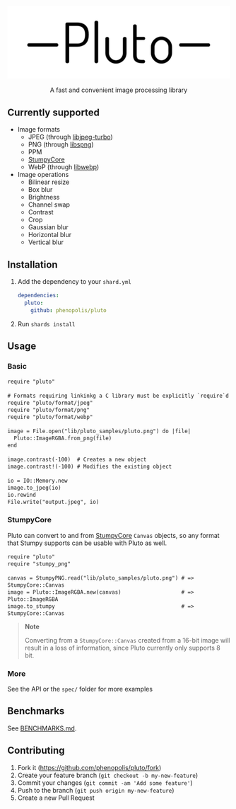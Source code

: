 <p align="center">
  <picture>
    <source
      media="(prefers-color-scheme: dark)"
      srcset="https://raw.githubusercontent.com/phenopolis/pluto-logo/main/logo-white.png"
    />
    <img
      alt="logo"
      src="https://raw.githubusercontent.com/phenopolis/pluto-logo/main/logo-black.png"
      width="720px"
    />
  </picture>
</p>

<p align="center">A fast and convenient image processing library</p>

## Currently supported

- Image formats
  - JPEG (through [libjpeg-turbo](https://github.com/libjpeg-turbo/libjpeg-turbo))
  - PNG (through [libspng](https://libspng.org/))
  - PPM
  - [StumpyCore](https://github.com/stumpycr/stumpy_core)
  - WebP (through [libwebp](https://developers.google.com/speed/webp))
- Image operations
  - Bilinear resize
  - Box blur
  - Brightness
  - Channel swap
  - Contrast
  - Crop
  - Gaussian blur
  - Horizontal blur
  - Vertical blur

## Installation

1. Add the dependency to your `shard.yml`

   ```yaml
   dependencies:
     pluto:
       github: phenopolis/pluto
   ```

2. Run `shards install`

## Usage

### Basic

```crystal
require "pluto"

# Formats requiring linkinkg a C library must be explicitly `require`d
require "pluto/format/jpeg"
require "pluto/format/png"
require "pluto/format/webp"

image = File.open("lib/pluto_samples/pluto.png") do |file|
  Pluto::ImageRGBA.from_png(file)
end

image.contrast(-100)  # Creates a new object
image.contrast!(-100) # Modifies the existing object

io = IO::Memory.new
image.to_jpeg(io)
io.rewind
File.write("output.jpeg", io)
```

### StumpyCore

Pluto can convert to and from [StumpyCore](https://github.com/stumpycr/stumpy_core) `Canvas` objects, so any format that Stumpy supports can be usable with Pluto as well.

```crystal
require "pluto"
require "stumpy_png"

canvas = StumpyPNG.read("lib/pluto_samples/pluto.png") # => StumpyCore::Canvas
image = Pluto::ImageRGBA.new(canvas)                   # => Pluto::ImageRGBA
image.to_stumpy                                        # => StumpyCore::Canvas
```

> **Note**
>
> Converting from a `StumpyCore::Canvas` created from a 16-bit image will result in a loss of information, since Pluto currently only supports 8 bit.

### More

See the API or the `spec/` folder for more examples

## Benchmarks

See [BENCHMARKS.md](https://github.com/phenopolis/pluto/blob/main/BENCHMARKS.md).

## Contributing

1. Fork it (<https://github.com/phenopolis/pluto/fork>)
2. Create your feature branch (`git checkout -b my-new-feature`)
3. Commit your changes (`git commit -am 'Add some feature'`)
4. Push to the branch (`git push origin my-new-feature`)
5. Create a new Pull Request
